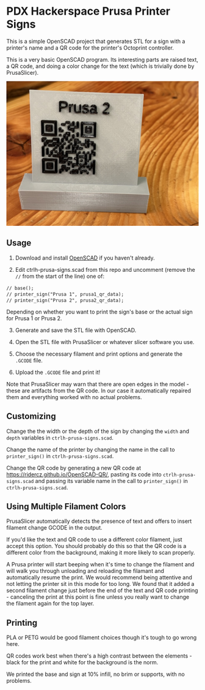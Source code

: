 # PDX Hackerspace Prusa Printer Signs

This is a simple OpenSCAD project that generates STL for a sign with a printer's name and a QR code for the printer's Octoprint controller.

This is a very basic OpenSCAD program. Its interesting parts are raised text, a QR code, and doing a color change for the text (which is trivially done by PrusaSlicer).

![Printer sign with QR code](images/prusa-2-sign.jpg)

## Usage

1. Download and install [OpenSCAD](https://openscad.org) if you haven't already.

2. Edit ctrlh-prusa-signs.scad from this repo and uncomment (remove the `//` from the start of the line) one of:
```
// base();
// printer_sign("Prusa 1", prusa1_qr_data);
// printer_sign("Prusa 2", prusa2_qr_data);
```

Depending on whether you want to print the sign's base or the actual sign for Prusa 1 or Prusa 2.

3. Generate and save the STL file with OpenSCAD.

4. Open the STL file with PrusaSlicer or whatever slicer software you use.

5. Choose the necessary filament and print options and generate the `.GCODE` file.

6. Upload the `.GCODE` file and print it!

Note that PrusaSlicer may warn that there are open edges in the model - these are artifacts from the QR code. In our case it automatically repaired them and everything worked with no actual problems.

## Customizing

Change the the width or the depth of the sign by changing the `width` and `depth` variables in `ctrlh-prusa-signs.scad`.

Change the name of the printer by changing the name in the call to `printer_sign()` in `ctrlh-prusa-signs.scad`.

Change the QR code by generating a new QR code at https://ridercz.github.io/OpenSCAD-QR/, pasting its code into `ctrlh-prusa-signs.scad` and passing its variable name in the call to `printer_sign()` in `ctrlh-prusa-signs.scad`.


## Using Multiple Filament Colors

PrusaSlicer automatically detects the presence of text and offers to insert filament change GCODE in the output.

If you'd like the text and QR code to use a different color filament, just accept this option. You should probably do this so that the QR code is a different color from the background, making it more likely to scan properly.

 A Prusa printer will start beeping when it's time to change the filament and will walk you through unloading and reloading the filamant and automatically resume the print. We would recommend being attentive and not letting the printer sit in this mode for too long. We found that it added a second filament change just before the end of the text and QR code printing - canceling the print at this point is fine unless you really want to change the filament again for the top layer.

## Printing

PLA or PETG would be good filament choices though it's tough to go wrong here.

QR codes work best when there's a high contrast between the elements - black for the print and white for the background is the norm.

We printed the base and sign at 10% infill, no brim or supports, with no problems.
